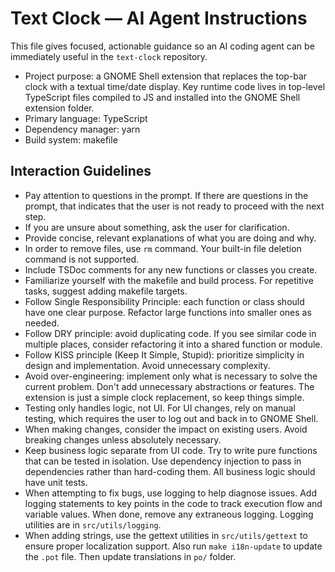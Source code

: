 <!-- Copilot / AI agent helper instructions for the text-clock repository -->
# Text Clock — AI Agent Instructions

This file gives focused, actionable guidance so an AI coding agent can be immediately useful in the `text-clock` repository.

- Project purpose: a GNOME Shell extension that replaces the top-bar clock with a textual time/date display. Key runtime code lives in top-level TypeScript files compiled to JS and installed into the GNOME Shell extension folder.
- Primary language: TypeScript
- Dependency manager: yarn
- Build system: makefile


## Interaction Guidelines

- Pay attention to questions in the prompt. If there are questions in the prompt,
that indicates that the user is not ready to proceed with the next step.
- If you are unsure about something, ask the user for clarification.
- Provide concise, relevant explanations of what you are doing and why.
- In order to remove files, use `rm` command. Your built-in file deletion command is not supported.
- Include TSDoc comments for any new functions or classes you create.
- Familiarize yourself with the makefile and build process. For repetitive tasks, suggest adding makefile targets.
- Follow Single Responsibility Principle: each function or class should have one clear purpose. Refactor large functions into smaller ones as needed.
- Follow DRY principle: avoid duplicating code. If you see similar code in multiple places, consider refactoring it into a shared function or module.
- Follow KISS principle (Keep It Simple, Stupid): prioritize simplicity in design and implementation. Avoid unnecessary complexity.
- Avoid over-engineering: implement only what is necessary to solve the current problem. Don't add unnecessary abstractions or features. The extension is just a
simple clock replacement, so keep things simple.
- Testing only handles logic, not UI. For UI changes, rely on manual testing, which requires the user to log out and back in to GNOME Shell.
- When making changes, consider the impact on existing users. Avoid breaking changes unless absolutely necessary.
- Keep business logic separate from UI code. Try to write pure functions that can be tested in isolation. Use dependency injection to pass in dependencies rather than hard-coding them. All business logic should have unit tests.
- When attempting to fix bugs, use logging to help diagnose issues. Add logging statements to key points in the code to track execution flow and variable values. When done, remove any extraneous logging. Logging utilities are in `src/utils/logging`.
- When adding strings, use the gettext utilities in `src/utils/gettext` to ensure proper localization support. Also run `make i18n-update` to update the `.pot` file. Then update translations in `po/` folder.
